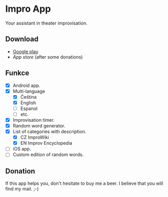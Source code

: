 # Impro App

Your assistant in theater improvisation.

## Download

* [Google play](https://play.google.com/store/apps/details?id=com.improapp)
* *App store* (after some donations)

## Funkce

- [x] Android app.
- [x] Multi-language
  - [x] Čeština
  - [x] English
  - [ ] Espanol
  - [ ] etc.
- [x] Improvisation timer.
- [x] Random word generator.
- [x] List of categories with description.
  - [x] CZ ImproWiki
  - [X] EN Improv Encyclopedia
- [ ] iOS app.
- [ ] Custom edition of random words.

## Donation

If this app helps you, don't hesitate to buy me a beer.
I believe that you will find my mail. ;-)

